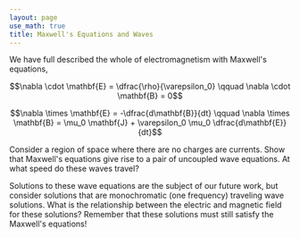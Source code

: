 ```yaml
---
layout: page
use_math: true
title: Maxwell's Equations and Waves
---
```


We have full described the whole of electromagnetism with Maxwell's equations,

$$\nabla \cdot \mathbf{E} = \dfrac{\rho}{\varepsilon_0} \qquad \nabla \cdot \mathbf{B}
 = 0$$

 $$\nabla \times \mathbf{E} = -\dfrac{d\mathbf{B}}{dt} \qquad \nabla \times \mathbf{B}
  = \mu_0 \mathbf{J} + \varepsilon_0 \mu_0 \dfrac{d\mathbf{E}}{dt}$$

Consider a region of space where there are no charges are currents. Show that Maxwell's equations give rise to a pair of uncoupled wave equations. At what speed do these waves travel?

Solutions to these wave equations are the subject of our future work, but consider solutions that are monochromatic (one frequency) traveling wave solutions. What is the relationship between the electric and magnetic field for these solutions? Remember that these solutions must still satisfy the Maxwell's equations!
